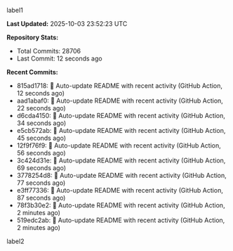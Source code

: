 
label1 
<!-- ACTIVITY_START -->
**Last Updated:** 2025-10-03 23:52:23 UTC

**Repository Stats:**
- Total Commits: 28706
- Last Commit: 12 seconds ago

**Recent Commits:**
- 815ad1718: 🤖 Auto-update README with recent activity (GitHub Action, 12 seconds ago)
- aad1abaf0: 🤖 Auto-update README with recent activity (GitHub Action, 22 seconds ago)
- d6cda4150: 🤖 Auto-update README with recent activity (GitHub Action, 34 seconds ago)
- e5cb572ab: 🤖 Auto-update README with recent activity (GitHub Action, 45 seconds ago)
- 12f9f76f9: 🤖 Auto-update README with recent activity (GitHub Action, 56 seconds ago)
- 3c424d31e: 🤖 Auto-update README with recent activity (GitHub Action, 69 seconds ago)
- 3778254d8: 🤖 Auto-update README with recent activity (GitHub Action, 77 seconds ago)
- e3ff77336: 🤖 Auto-update README with recent activity (GitHub Action, 87 seconds ago)
- 78f3b30e2: 🤖 Auto-update README with recent activity (GitHub Action, 2 minutes ago)
- 519edc2ab: 🤖 Auto-update README with recent activity (GitHub Action, 2 minutes ago)
<!-- ACTIVITY_END -->

label2
